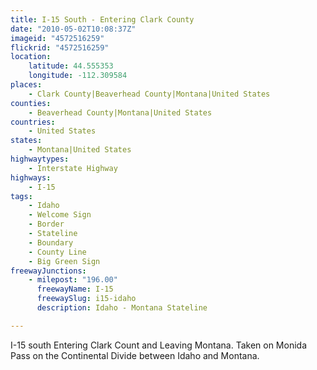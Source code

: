 ```yaml
---
title: I-15 South - Entering Clark County
date: "2010-05-02T10:08:37Z"
imageid: "4572516259"
flickrid: "4572516259"
location:
    latitude: 44.555353
    longitude: -112.309584
places:
    - Clark County|Beaverhead County|Montana|United States
counties:
    - Beaverhead County|Montana|United States
countries:
    - United States
states:
    - Montana|United States
highwaytypes:
    - Interstate Highway
highways:
    - I-15
tags:
    - Idaho
    - Welcome Sign
    - Border
    - Stateline
    - Boundary
    - County Line
    - Big Green Sign
freewayJunctions:
    - milepost: "196.00"
      freewayName: I-15
      freewaySlug: i15-idaho
      description: Idaho - Montana Stateline

---
```

I-15 south Entering Clark Count and Leaving Montana.  Taken on Monida Pass on the Continental Divide between Idaho and Montana.